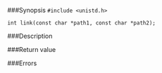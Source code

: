 ###Synopsis
`#include <unistd.h>`

`int link(const char *path1, const char *path2);`

###Description

###Return value

###Errors